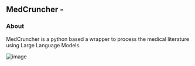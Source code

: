 ## MedCruncher - 

### About
MedCruncher is a python based a wrapper to process the medical literature using Large Language Models. 

![image](https://github.com/UM2ii/wordscruncher/assets/49832962/9e1b442b-6bfa-48f1-a07a-93ce7ec50c0f)
